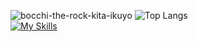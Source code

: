 ![bocchi-the-rock-kita-ikuyo](https://github.com/Berke-aras/Berke-aras/assets/71926337/173c9e69-bff4-4815-bee1-ae6e3102a128)
![Top Langs](https://github-readme-stats.vercel.app/api/top-langs/?username=berke-aras&layout=compact)
<br>
[![My Skills](https://skillicons.dev/icons?i=godot,python,js,html,css,unity)](https://skillicons.dev)
<br>
<!-- <img src="https://media.tenor.com/lA-2hW5dSpkAAAAd/bocchi-the-rock-kita-ikuyo.gif"/> -->
<!-- <img src="https://media.tenor.com/HkMNfVmcnhcAAAAd/bocchi-bocchi-the-rock.gif" width="350"/> -->
<!--  -->
